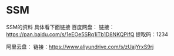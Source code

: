 # SSM
SSM的资料
具体看下面链接
百度网盘：
链接：https://pan.baidu.com/s/1eEOe5SRq1iTb1D8NKQPIfQ
提取码：1234 

阿里云盘：
链接：https://www.aliyundrive.com/s/zUajYrxS9rj​
